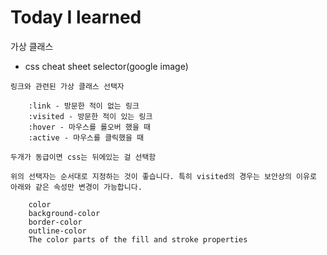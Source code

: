 # Today I learned
가상 클래스 



- css cheat sheet selector(google image)


```
링크와 관련된 가상 클래스 선택자

    :link - 방문한 적이 없는 링크
    :visited - 방문한 적이 있는 링크
    :hover - 마우스를 롤오버 했을 때 
    :active - 마우스를 클릭했을 때 

두개가 동급이면 css는 뒤에있는 걸 선택함

위의 선택자는 순서대로 지정하는 것이 좋습니다. 특히 visited의 경우는 보안상의 이유로 아래와 같은 속성만 변경이 가능합니다. 

    color
    background-color
    border-color
    outline-color
    The color parts of the fill and stroke properties
  ```
